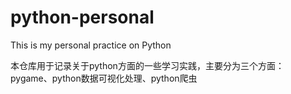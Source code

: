 # python-personal
This is my personal practice on Python

  本仓库用于记录关于python方面的一些学习实践，主要分为三个方面：pygame、python数据可视化处理、python爬虫
